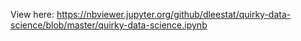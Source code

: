 View here: https://nbviewer.jupyter.org/github/dleestat/quirky-data-science/blob/master/quirky-data-science.ipynb

